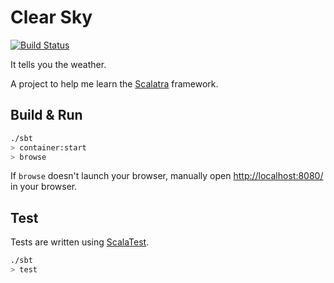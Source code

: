 # Clear Sky 

[![Build Status](https://travis-ci.org/robinjmurphy/clear-sky.png?branch=master)](https://travis-ci.org/robinjmurphy/clear-sky)

It tells you the weather.

A project to help me learn the [Scalatra](http://www.scalatra.org) framework.

## Build & Run

```sh
./sbt
> container:start
> browse
```

If `browse` doesn't launch your browser, manually open [http://localhost:8080/](http://localhost:8080/) in your browser.

## Test

Tests are written using [ScalaTest](http://www.scalatest.org/).

```sh
./sbt
> test
```